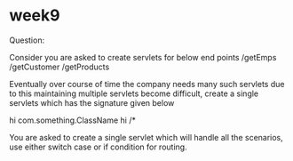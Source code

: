 # week9
Question: 

Consider you are asked to create servlets for below end points 
/getEmps 
/getCustomer
/getProducts

Eventually over course of time the company needs many such servlets due to this maintaining multiple servlets become difficult, create a single servlets which has the signature given below 


<servlet>
                <servlet-name>hi</servlet-name>
                <servlet-class>com.something.ClassName</servlet-class>
</servlet>

<servlet-mapping>
                <servlet-name>hi</servlet-name>
                <url-pattern>/*</url-pattern> 
</servlet-mapping>

You are asked to create a single servlet which will handle all the scenarios, use either switch case or if condition for routing. 

